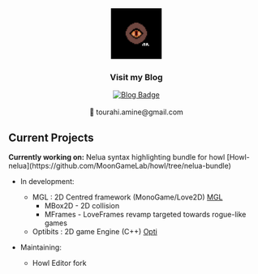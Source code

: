<div id="header" align="center">
  <img src="https://github.com/Tourahi/Tourahi/blob/master/logo.png" width="100"/>
</div>

<div id="badges" align="center">
  <h3> Visit my Blog </h3>
  <a href="https://atblog.neocities.org/">
    <img src="https://img.shields.io/static/v1?label=Blog&message=atBlog&color=A25B15" alt="Blog Badge"/>
  </a>
</div>
<br/> 

 <div id="header" align="center">
  📧 tourahi.amine@gmail.com
</div>
<h2>Current Projects</h2>
<b>Currently working on:</b> Nelua syntax highlighting bundle for howl [Howl-nelua](https://github.com/MoonGameLab/howl/tree/nelua-bundle)
  
* In development:
  * MGL : 2D Centred framework (MonoGame/Love2D)  [MGL](https://github.com/MoonGameLab)
    * MBox2D - 2D collision
    * MFrames - LoveFrames revamp targeted towards rogue-like games 
  * Optibits : 2D game Engine (C++) [Opti](https://github.com/Tourahi/Optibits)
  
* Maintaining:
  * Howl Editor fork
